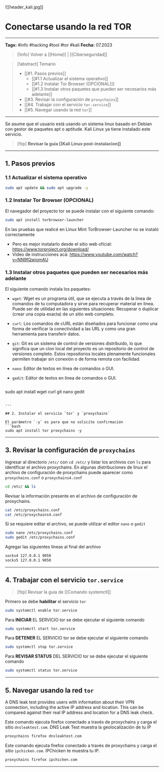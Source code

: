 ![[header_kali.jpg]]
# Conectarse usando la red TOR

---
**Tags:** #info #hacking #tool #tor #kali 
**Fecha:** 07.2023

> [!info] Volver a [[Home]] | [[Ciberseguridad]] 


>[!abstract] Temario
> * [[#1. Pasos previos]]
> 	* [[#1.1 Actualizar el sistema operativo]]
> 	* [[#1.2 Instalar Tor Browser (OPCIONAL)]]
> 	* [[#1.3 Instalar otros paquetes que pueden ser necesarios más adelante]]
> * [[#3. Revisar la configuración de `proxychains`]]
> * [[#4. Trabajar con el servicio `tor.service`]]
> * [[#5. Navegar usando la red `tor`]]

---

Se asume que el usuario está usando un sistema linux basado en Debian con gestor de paquetes apt o aptitude. Kali Linux ya tiene instalado este servicio.

>[!tip] **Revisar la guía [[Kali Linux post-instalacion]]**

---
## 1. Pasos previos
### 1.1 Actualizar el sistema operativo

```bash
sudo apt update && sudo apt upgrade -y
```
### 1.2 Instalar Tor Browser (OPCIONAL)

El navegador del proyecto tor se puede instalar con el siguiente comando:
```bash
sudo apt install torbrowser-launcher
```

En las pruebas que realicé en Linux Mint TorBrowser-Launcher no se instaló correctamente
 - Pero es mejor instalarlo desde el sitio web oficial: https://www.torproject.org/download/
 - Video de instrucciones acá: https://www.youtube.com/watch?v=NN9fQwiomAU

### 1.3 Instalar otros paquetes que pueden ser necesarios más adelante

El siguiente comando instala los paquetes:

- `wget`: Wget es un programa útil, que se ejecuta a través de la línea de comandos de tu computadora y sirve para recuperar material en línea. Puede ser de utilidad en las siguientes situaciones: Recuperar o duplicar (crear una copia exacta) de un sitio web completo.

- `curl`: Los comandos de cURL están diseñados para funcionar como una forma de verificar la conectividad a las URL y como una gran herramienta para transferir datos.

- `git`: Git es un sistema de control de versiones distribuido, lo que significa que un clon local del proyecto es un repositorio de control de versiones completo. Estos repositorios locales plenamente funcionales permiten trabajar sin conexión o de forma remota con facilidad.

- `nano`: Editor de textos en línea de comandos o GUI.

- `gedit`: Editor de textos en línea de comandos o GUI.

  ```bash
sudo apt install wget curl git nano gedit
```

---

## 2. Instalar el servicio `tor` y `proxychains`

El parámetro `-y` es para que no solicite confirmación
```bash
sudo apt install tor proxychains -y
```

---
## 3. Revisar la configuración de `proxychains`

Ingresar al directorio `/etc/` con `cd /etc/` y listar los archivos con `ls` para identificar el archivo proxychains. En algunas distribuciones de linux el archivo de configuración de proxychains puede aparecer como `proxychains.conf` o `proxychains4.conf`
```bash
cd /etc/ && ls
```

Revisar la información presente en el archivo de configuración de proxychains.
```bash
cat /etc/proxychains.conf
cat /etc/proxychains4.conf
```

Si se requiere editar el archivo, se puede utilizar el editor `nano` o `gedit`
```bash
sudo nano /etc/proxychains.conf
sudo gedit /etc/proxychains.conf
```

Agregar las siguientes líneas al final del archivo
```bash
socks4 127.0.0.1 9050
socks5 127.0.0.1 9050
```

---
## 4. Trabajar con el servicio `tor.service`

> [!tip] Revisar la guía de [[Comando systemctl]]

Primero se debe **habilitar** el servicio `tor`
```bash
sudo systemctl enable tor.service
```

Para **INICIAR** EL SERVICIO tor se debe ejecutar el siguiente comando
```bash
sudo systemctl start tor.service
```

Para **DETENER** EL SERVICIO tor se debe ejecutar el siguiente comando
```bash
sudo systemctl stop tor.service
```

Para **REVISAR STATUS** DEL SERVICIO tor se debe ejecutar el siguiente comando
```bash
sudo systemctl status tor.service
```

---
## 5. Navegar usando la red `tor`

A DNS leak test provides users with information about their VPN connection, including the active IP address and location. This can be compared against their real IP address and location for a DNS leak check.

Este comando ejecuta firefox conectado a través de proxychains y carga el sitio `dnsleaktest.com`. DNS Leak Test muestra la geolocalización de tu IP

```bash
proxychains firefox dnsleaktest.com
```

Este comando ejecuta firefox conectado a través de proxychains y carga el sitio `ipchicken.com`. IPChicken te muestra tu IP.
```bash
proxychains firefox ipchicken.com
```

---

